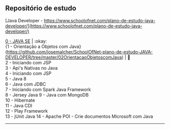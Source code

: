 ## Repositório de estudo

[Java Developer - https://www.schoolofnet.com/plano-de-estudo-java-developer/](https://www.schoolofnet.com/plano-de-estudo-java-developer/)

[0 - JAVA SE](https://github.com/josemalcher/SchoolOfNet-plano-de-estudo-JAVA-DEVELOPER/tree/master/01JAVASE)  | :okay:   
{1 - Orientação a Objetos com Java}(https://github.com/josemalcher/SchoolOfNet-plano-de-estudo-JAVA-DEVELOPER/tree/master/02OrientacaoObjetoscomJava)    | :eyes:       
2 - Iniciando com JSP     
3 - Api's Nativas no Java    
4 - Iniciando com JSP    
5 - Java 8   
6 - Java com JDBC  
7 - Iniciando com Spark Java Framework  
8 - Jersey Java 
9 - Java com MongoDB  
10 - Hibernate  
11 - Java CDI  
12 - Play Framework  
13 - jUnit Java 
14 - Apache POI - Crie documentos Microsoft com Java    

---


